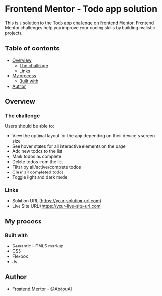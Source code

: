 # Frontend Mentor - Todo app solution

This is a solution to the [Todo app challenge on Frontend Mentor](https://www.frontendmentor.io/challenges/todo-app-Su1_KokOW). Frontend Mentor challenges help you improve your coding skills by building realistic projects. 

## Table of contents

- [Overview](#overview)
  - [The challenge](#the-challenge)
  - [Links](#links)
- [My process](#my-process)
  - [Built with](#built-with)
- [Author](#author)

## Overview

### The challenge

Users should be able to:

- View the optimal layout for the app depending on their device's screen size
- See hover states for all interactive elements on the page
- Add new todos to the list
- Mark todos as complete
- Delete todos from the list
- Filter by all/active/complete todos
- Clear all completed todos
- Toggle light and dark mode

### Links

- Solution URL:(https://your-solution-url.com)
- Live Site URL:(https://your-live-site-url.com)



## My process

### Built with

- Semantic HTML5 markup
- CSS 
- Flexbox
- Js

## Author

- Frontend Mentor - [@AbdouAI](https://www.frontendmentor.io/profile/AbdouAI)
